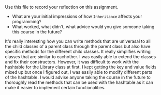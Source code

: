 Use this file to record your reflection on this assignment.

- What are your initial impressions of how `Inheritance` affects your programming?
- What worked, what didn't, what advice would you give someone taking this course in the future?

It's really interesting how you can write methods that are univerasal to all the child classes of a parent class through the parent class but also have specific methods for the different child classes. It really simplifies writing classes that are similar to eachother. I was easily able to extend the classes and fix their constructors. However, it was difficult to work with the hashtable for the Library class at first. I kept getting the key and value fields mixed up but once I figured out, I was easily able to modify different parts of the hashtable. I would advise anyone taking the course in the future to thoroughly read the methods that can be used with the hashtable as it can make it easier to implement certain functionalities.
